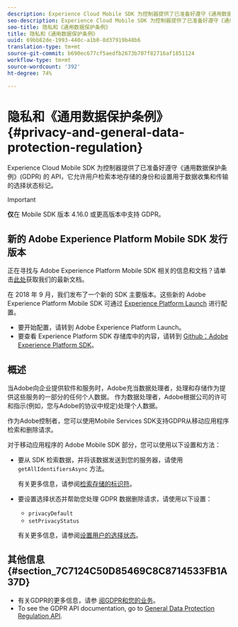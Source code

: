 ```yaml
---
description: Experience Cloud Mobile SDK 为控制器提供了已准备好遵守《通用数据保护条例》(GDPR) 的 API，它允许用户检索本地存储的身份和设置用于数据收集和传输的选择状态标记。
seo-description: Experience Cloud Mobile SDK 为控制器提供了已准备好遵守《通用数据保护条例》(GDPR) 的 API，它允许用户检索本地存储的身份和设置用于数据收集和传输的选择状态标记。
seo-title: 隐私和《通用数据保护条例》
title: 隐私和《通用数据保护条例》
uuid: 69bb82de-1993-440c-a1b0-8d37919b48b6
translation-type: tm+mt
source-git-commit: b690ec677cf5aedfb2673b707f82716af1851124
workflow-type: tm+mt
source-wordcount: '392'
ht-degree: 74%

---
```



# 隐私和《通用数据保护条例》{#privacy-and-general-data-protection-regulation}

Experience Cloud Mobile SDK 为控制器提供了已准备好遵守《通用数据保护条例》(GDPR) 的 API，它允许用户检索本地存储的身份和设置用于数据收集和传输的选择状态标记。

>[!IMPORTANT]
>
>**仅**&#x200B;在 Mobile SDK 版本 4.16.0 或更高版本中支持 GDPR。

## 新的 Adobe Experience Platform Mobile SDK 发行版本

正在寻找与 Adobe Experience Platform Mobile SDK 相关的信息和文档？请单击[此处](https://aep-sdks.gitbook.io/docs/)获取我们的最新文档。

在 2018 年 9 月，我们发布了一个新的 SDK 主要版本。这些新的 Adobe Experience Platform Mobile SDK 可通过 [Experience Platform Launch](https://www.adobe.com/cn/experience-platform/launch.html) 进行配置。

* 要开始配置，请转到 Adobe Experience Platform Launch。
* 要查看 Experience Platform SDK 存储库中的内容，请转到 [Github：Adobe Experience Platform SDK](https://github.com/Adobe-Marketing-Cloud/acp-sdks)。

## 概述

当Adobe向企业提供软件和服务时，Adobe充当数据处理者，处理和存储作为提供这些服务的一部分的任何个人数据。 作为数据处理者，Adobe根据公司的许可和指示(例如，您与Adobe的协议中规定)处理个人数据。

作为Adobe控制者，您可以使用Mobile Services SDK支持GDPR从移动应用程序检索和删除请求。

对于移动应用程序的 Adobe Mobile SDK 部分，您可以使用以下设置和方法：

* 要从 SDK 检索数据，并将该数据发送到您的服务器，请使用 `getAllIdentifiersAsync` 方法。

   有关更多信息，请参阅[检索存储的标识符](/help/ios/c-mob-privacy-gdpr-ios/c-mob-gdpr-ret-stored-ids-ios.md)。

* 要设置选择状态并帮助您处理 GDPR 数据删除请求，请使用以下设置：

   * `privacyDefault`
   * `setPrivacyStatus`

   有关更多信息，请参阅[设置用户的选择状态](/help/ios/c-mob-privacy-gdpr-ios/privacy.md)。

## 其他信息 {#section_7C7124C50D85469C8C8714533FB1A37D}

* 有关GDPR的更多信息，请参 [阅GDPR和您的业务](https://www.adobe.com/cn/privacy/general-data-protection-regulation.html)。
* To see the GDPR API documentation, go to [General Data Protection Regulation API](https://adobe.io/apis/cloudplatform/gdpr.html).

